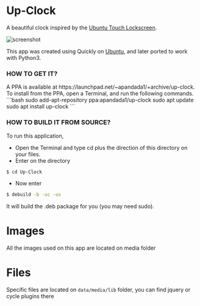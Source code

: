 Up-Clock
========

A beautiful clock inspired by the [Ubuntu Touch Lockscreen](https://www.youtube.com/watch?v=iaC6EctpIas).

![screenshot](http://upclock.tk/img/upclock.jpg)


This app was created using Quickly on [Ubuntu](http://ubuntu.com/), and later ported to work with Python3.
<h3>HOW TO GET IT?</h3>
A PPA is available at https://launchpad.net/~apandada1/+archive/up-clock.
To install from the PPA, open a Terminal, and run the following commands.
```bash
sudo add-apt-repository ppa:apandada1/up-clock
sudo apt update
sudo apt install up-clock
```
<h3>HOW TO BUILD IT FROM SOURCE?</h3>

To run this application, 

- Open the Terminal and type cd plus the direction of this directory on your files. 
- Enter on the directory 
```bash
$ cd Up-Clock
```
- Now enter
```bash
$ debuild -b -uc -us
```
It will build the .deb package for you (you may need sudo).


Images
========

All the images used on this app are located on media folder


Files
========

Specific files are located on `data/media/lib` folder, you can find jquery or cycle plugins there 
